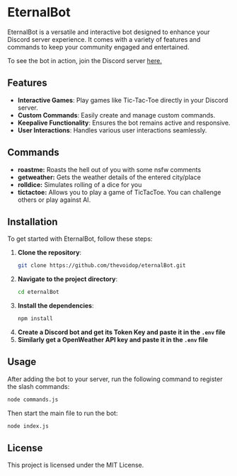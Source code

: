 # EternalBot

EternalBot is a versatile and interactive bot designed to enhance your Discord server experience. It comes with a variety of features and commands to keep your community engaged and entertained.

To see the bot in action, join the Discord server [here.](https://discord.gg/BGt6fTSv)

## Features

- **Interactive Games**: Play games like Tic-Tac-Toe directly in your Discord server.
- **Custom Commands**: Easily create and manage custom commands.
- **Keepalive Functionality**: Ensures the bot remains active and responsive.
- **User Interactions**: Handles various user interactions seamlessly.

## Commands

- **roastme:** Roasts the hell out of you with some nsfw comments
- **getweather:** Gets the weather details of the entered city/place
- **rolldice:** Simulates rolling of a dice for you
- **tictactoe:** Allows you to play a game of TicTacToe. You can challenge others or play against AI.

## Installation

To get started with EternalBot, follow these steps:

1. **Clone the repository**:
    ```bash
    git clone https://github.com/thevoidop/eternalBot.git
    ```
2. **Navigate to the project directory**:
    ```bash
    cd eternalBot
    ```
3. **Install the dependencies**:
    ```bash
    npm install
    ```
4. **Create a Discord bot and get its Token Key and paste it in the `.env` file**
5. **Similarly get a OpenWeather API key and paste it in the `.env` file**

## Usage

After adding the bot to your server, run the following command to register the slash commands:
```bash
node commands.js
```
Then start the main file to run the bot:
```bash
node index.js
```

## License

This project is licensed under the MIT License.
